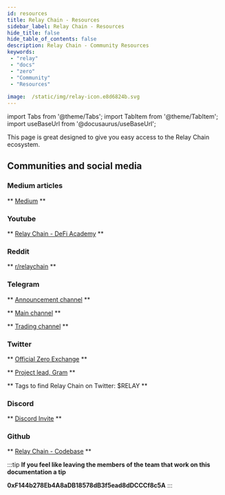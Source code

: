 ```yaml
---
id: resources 
title: Relay Chain - Resources
sidebar_label: Relay Chain - Resources 
hide_title: false
hide_table_of_contents: false
description: Relay Chain - Community Resources
keywords: 
 - "relay"
 - "docs"
 - "zero"
 - "Community"
 - "Resources"
 
image:  /static/img/relay-icon.e8d6824b.svg
---
```

import Tabs from '@theme/Tabs';
import TabItem from '@theme/TabItem';
import useBaseUrl from '@docusaurus/useBaseUrl';

This page is great designed to give you easy access to the Relay Chain ecosystem.

## Communities and social media

### Medium articles
** [Medium](https://medium.com/@OfficialZeroDex) **

### Youtube
** [Relay Chain - DeFi Academy](https://www.youtube.com/playlist?list=PLUrP9cz-3kCehfLJRhulrizJQ_4cOcpy4) **

### Reddit
** [r/relaychain](https://www.reddit.com/r/relaychain/) **

### Telegram
** [Announcement channel](https://t.me/relaychainannouncements) **

** [Main channel](https://t.me/relaychaincommunity) **

** [Trading channel](https://t.me/RelayTrading) **

### Twitter
** [Official Zero Exchange](https://twitter.com/OfficialZeroDEX) **

** [Project lead, Gram](https://twitter.com/GramCustodian) **
 
** Tags to find Relay Chain on Twitter: $RELAY **

### Discord
** [Discord Invite](https://discord.com/invite/XtZTNVTX5T) **

### Github
** [Relay Chain - Codebase](https://github.com/relaychain/) **


<!--truncate-->
:::tip
**If you feel like leaving the members of the team that work on this documentation a tip**

**0xF144b278Eb4A8aDB18578dB3f5ead8dDCCCf8c5A**
:::